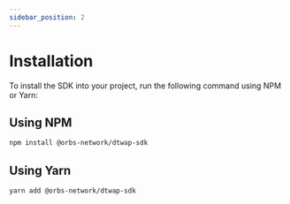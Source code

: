 ```yaml
---
sidebar_position: 2
---
```


# Installation

To install the SDK into your project, run the following command using NPM or Yarn:

## Using NPM

```bash
npm install @orbs-network/dtwap-sdk
```

## Using Yarn

```bash
yarn add @orbs-network/dtwap-sdk
```
